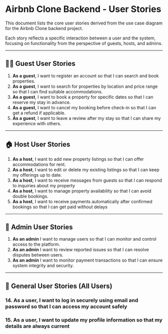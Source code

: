 # Airbnb Clone Backend - User Stories

This document lists the core user stories derived from the use case diagram for the Airbnb Clone backend project.

Each story reflects a specific interaction between a user and the system, focusing on functionality from the perspective of guests, hosts, and admins.

---

## 🧍‍♂️ Guest User Stories

1. **As a guest**, I want to register an account so that I can search and book properties.
2. **As a guest**, I want to search for properties by location and price range so that I can find suitable accommodations.
3. **As a guest**, I want to book a property for specific dates so that I can reserve my stay in advance.
4. **As a guest**, I want to cancel my booking before check-in so that I can get a refund if applicable.
5. **As a guest**, I want to leave a review after my stay so that I can share my experience with others.

---

## 🏠 Host User Stories

1. **As a host**, I want to add new property listings so that I can offer accommodations for rent.
2. **As a host**, I want to edit or delete my existing listings so that I can keep my offerings up to date.
3. **As a host**, I want to receive messages from guests so that I can respond to inquiries about my property
4. **As a host**, I want to manage property availability so that I can avoid double bookings.
5. **As a host**, I want to receive payments automatically after confirmed bookings so that I can get paid without delays

---

## 👤 Admin User Stories

1. **As an admin** I want to manage users so that I can monitor and control access to the platform.
2. **As an admin** I want to review reported issues so that I can resolve disputes between users.
3. **As an admin** I want to monitor payment transactions so that I can ensure system integrity and security.

---

## 📌 General User Stories (All Users)

### 14. As a user, I want to log in securely using email and password so that I can access my account safely

### 15. As a user, I want to update my profile information so that my details are always current
